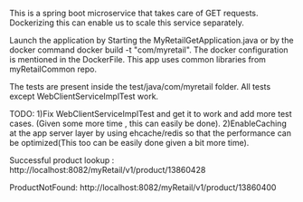 This is a spring boot microservice that takes care of GET requests. Dockerizing this can enable us to scale this service separately.

Launch the application by Starting the MyRetailGetApplication.java or by the docker command  docker build -t "com/myretail". The docker configuration is mentioned in the DockerFile. This app uses common libraries from myRetailCommon repo.

The tests are present inside the test/java/com/myretail folder. All tests except WebClientServiceImplTest work. 

TODO: 
1)Fix WebClientServiceImplTest and get it to work and add more test cases. (Given some more time , this can easily be done).
2)EnableCaching at the app server layer by using ehcache/redis so that the performance can be optimized(This too can be easily done given a bit more time).

Successful product lookup :
http://localhost:8082/myRetail/v1/product/13860428

ProductNotFound:
http://localhost:8082/myRetail/v1/product/13860400

